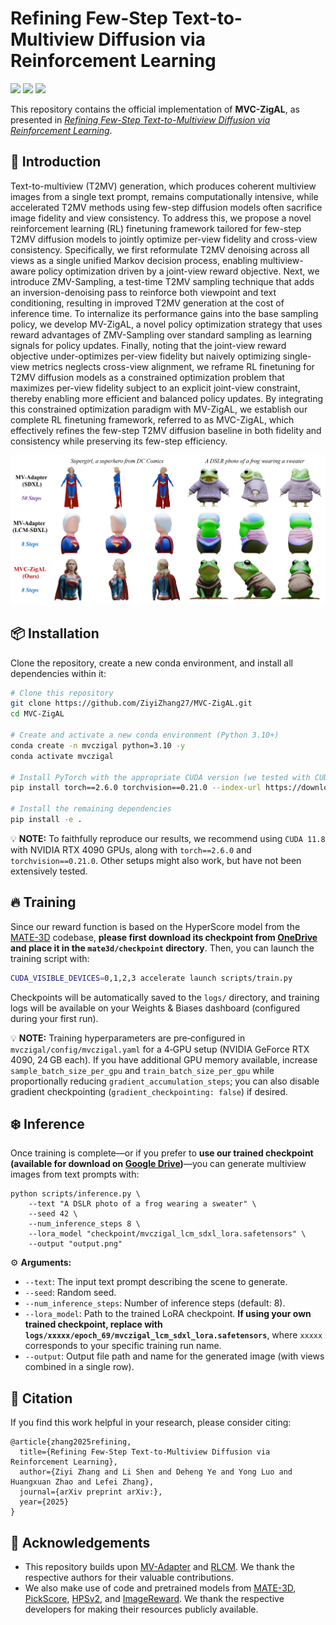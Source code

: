 # Refining Few-Step Text-to-Multiview Diffusion via Reinforcement Learning

<div align="left">
  <a href="https://arxiv.org/abs/" target="_blank"><img src="https://img.shields.io/badge/Paper_PDF-arXiv-red"></a>
  <a href="https://drive.google.com/file/d/1KTNNFPBrOAvwbz_5w0ufFMoooigmt3vL/view?usp=drive_link"  target="_blank"><img src="https://img.shields.io/badge/Model-Google_Drive-blue"></a>
  <a href="#" target="_blank"><img src="https://img.shields.io/badge/Online_Demo-TODO-yellow"></a>
</div>

This repository contains the official implementation of **MVC-ZigAL**, as presented in [*Refining Few-Step Text-to-Multiview Diffusion via Reinforcement Learning*]().

## 🚀 Introduction

Text-to-multiview (T2MV) generation, which produces coherent multiview images from a single text prompt, remains computationally intensive, while accelerated T2MV methods using few-step diffusion models often sacrifice image fidelity and view consistency. To address this, we propose a novel reinforcement learning (RL) finetuning framework tailored for few-step T2MV diffusion models to jointly optimize per-view fidelity and cross-view consistency. Specifically, we first reformulate T2MV denoising across all views as a single unified Markov decision process, enabling multiview-aware policy optimization driven by a joint-view reward objective. Next, we introduce ZMV-Sampling, a test-time T2MV sampling technique that adds an inversion-denoising pass to reinforce both viewpoint and text conditioning, resulting in improved T2MV generation at the cost of inference time. To internalize its performance gains into the base sampling policy, we develop MV-ZigAL, a novel policy optimization strategy that uses reward advantages of ZMV-Sampling over standard sampling as learning signals for policy updates. Finally, noting that the joint-view reward objective under-optimizes per-view fidelity but naively optimizing single-view metrics neglects cross-view alignment, we reframe RL finetuning for T2MV diffusion models as a constrained optimization problem that maximizes per-view fidelity subject to an explicit joint-view constraint, thereby enabling more efficient and balanced policy updates. By integrating this constrained optimization paradigm with MV-ZigAL, we establish our complete RL finetuning framework, referred to as MVC-ZigAL, which effectively refines the few-step T2MV diffusion baseline in both fidelity and consistency while preserving its few-step efficiency.

![teaser](./assets/teaser.png)

## 📦 Installation

Clone the repository, create a new conda environment, and install all dependencies within it:

```bash
# Clone this repository
git clone https://github.com/ZiyiZhang27/MVC-ZigAL.git
cd MVC-ZigAL

# Create and activate a new conda environment (Python 3.10+)
conda create -n mvczigal python=3.10 -y
conda activate mvczigal

# Install PyTorch with the appropriate CUDA version (we tested with CUDA 11.8)
pip install torch==2.6.0 torchvision==0.21.0 --index-url https://download.pytorch.org/whl/cu118

# Install the remaining dependencies
pip install -e .
```

💡 **NOTE:** To faithfully reproduce our results, we recommend using `CUDA 11.8` with NVIDIA RTX 4090 GPUs, along with `torch==2.6.0` and `torchvision==0.21.0`. Other setups might also work, but have not been extensively tested.

## 🔥 Training

Since our reward function is based on the HyperScore model from the [MATE-3D](https://github.com/zhangyujie-1998/MATE-3D) codebase, **please first download its checkpoint from [OneDrive](https://1drv.ms/u/c/669676c02328fc1b/EbUs_rWDXtREoXW_brOk_bkBzdFM6hyxFUoevRhRj1Zxmw?e=l4gIgs) and place it in the `mate3d/checkpoint` directory**. Then, you can launch the training script with:

```bash
CUDA_VISIBLE_DEVICES=0,1,2,3 accelerate launch scripts/train.py
```

Checkpoints will be automatically saved to the `logs/` directory, and training logs will be available on your Weights & Biases dashboard (configured during your first run).

💡 **NOTE:** Training hyperparameters are pre‑configured in `mvczigal/config/mvczigal.yaml` for a 4‑GPU setup (NVIDIA GeForce RTX 4090, 24 GB each). If you have additional GPU memory available, increase `sample_batch_size_per_gpu` and `train_batch_size_per_gpu` while proportionally reducing `gradient_accumulation_steps`; you can also disable gradient checkpointing (`gradient_checkpointing: false`) if desired.

## ❄️ Inference

Once training is complete—or if you prefer to **use our trained checkpoint (available for download on [Google Drive](https://drive.google.com/file/d/1KTNNFPBrOAvwbz_5w0ufFMoooigmt3vL/view?usp=drive_link))**—you can generate multiview images from text prompts with:

```
python scripts/inference.py \
    --text "A DSLR photo of a frog wearing a sweater" \
    --seed 42 \
    --num_inference_steps 8 \
    --lora_model "checkpoint/mvczigal_lcm_sdxl_lora.safetensors" \
    --output "output.png"
```

⚙️ **Arguments:**

- `--text`: The input text prompt describing the scene to generate.
- `--seed`: Random seed.
- `--num_inference_steps`: Number of inference steps (default: 8).
- `--lora_model`: Path to the trained LoRA checkpoint. **If using your own trained checkpoint, replace with `logs/xxxxx/epoch_69/mvczigal_lcm_sdxl_lora.safetensors`**, where `xxxxx` corresponds to your specific training run name.
- `--output`: Output file path and name for the generated image (with views combined in a single row).

## 📝 Citation

If you find this work helpful in your research, please consider citing:

```
@article{zhang2025refining,
  title={Refining Few-Step Text-to-Multiview Diffusion via Reinforcement Learning},
  author={Ziyi Zhang and Li Shen and Deheng Ye and Yong Luo and Huangxuan Zhao and Lefei Zhang},
  journal={arXiv preprint arXiv:},
  year={2025}
}
```

## 🤝 Acknowledgements

- This repository builds upon [MV-Adapter](https://github.com/huanngzh/MV-Adapter) and [RLCM](https://github.com/Owen-Oertell/rlcm). We thank the respective authors for their valuable contributions.
- We also make use of code and pretrained models from [MATE-3D](https://github.com/zhangyujie-1998/MATE-3D), [PickScore](https://github.com/yuvalkirstain/PickScore), [HPSv2](https://github.com/tgxs002/HPSv2), and [ImageReward](https://github.com/THUDM/ImageReward). We thank the respective developers for making their resources publicly available.